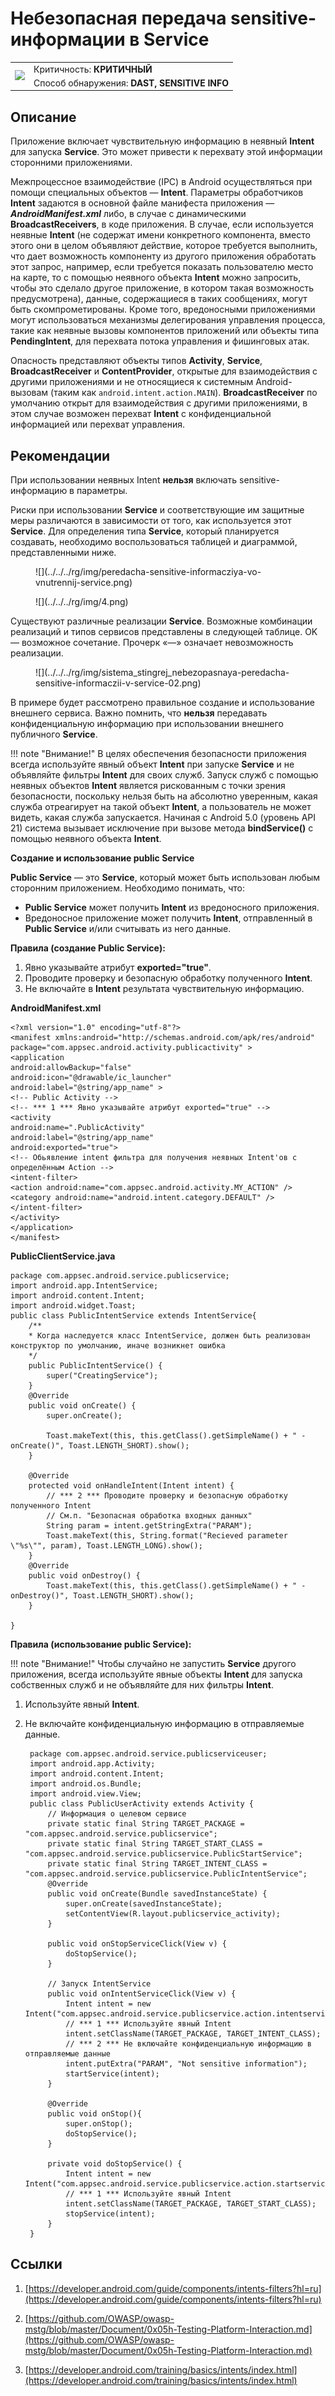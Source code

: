 # Небезопасная передача sensitive-информации в Service

<table class='noborder'>
    <colgroup>
      <col/>
      <col/>
    </colgroup>
    <tbody>
      <tr>
        <td rowspan="2"><img src="../../../img/defekt_kritichnyj.png"/></td>
        <td>Критичность:<strong> КРИТИЧНЫЙ</strong></td>
      </tr>
      <tr>
        <td>Способ обнаружения:<strong> DAST, SENSITIVE INFO</strong></td>
      </tr>
    </tbody>
</table>

## Описание

Приложение включает чувствительную информацию в неявный **Intent** для запуска **Service**. Это может привести к перехвату этой информации сторонними приложениями.

Межпроцессное взаимодействие (IPC) в Android осуществляться при помощи специальных объектов — **Intent**. Параметры обработчиков **Intent** задаются в основной файле манифеста приложения — ***AndroidManifest.xml*** либо, в случае с динамическими **BroadcastReceivers**, в коде приложения. В случае, если используется неявные **Intent** (не содержат имени конкретного компонента, вместо этого они в целом объявляют действие, которое требуется выполнить, что дает возможность компоненту из другого приложения обработать этот запрос, например, если требуется показать пользователю место на карте, то с помощью неявного объекта **Intent** можно запросить, чтобы это сделало другое приложение, в котором такая возможность предусмотрена), данные, содержащиеся в таких сообщениях, могут быть скомпрометированы. Кроме того, вредоносными приложениями могут использоваться механизмы делегирования управления процесса, такие как неявные вызовы компонентов приложений или объекты типа **PendingIntent**, для перехвата потока управления и фишинговых атак.

Опасность представляют объекты типов **Activity**, **Service**, **BroadcastReceiver** и **ContentProvider**, открытые для взаимодействия с другими приложениями и не относящиеся к системным Android-вызовам (таким как `android.intent.action.MAIN`). **BroadcastReceiver** по умолчанию открыт для взаимодействия с другими приложениями, в этом случае возможен перехват **Intent** с конфиденциальной информацией или перехват управления.

## Рекомендации

При использовании неявных Intent **нельзя** включать sensitive-информацию в параметры.

Риски при использовании **Service** и соответствующие им защитные меры различаются в зависимости от того, как используется этот **Service**. Для определения типа **Service**, который планируется создавать, необходимо воспользоваться таблицей и диаграммой, представленными ниже.

<figure markdown>
![](../../../rg/img/peredacha-sensitive-informacziya-vo-vnutrennij-service.png)
</figure>

<figure markdown>
![](../../../rg/img/4.png)
</figure>

Существуют различные реализации **Service**. Возможные комбинации реализаций и типов сервисов представлены в следующей таблице. OK — возможное сочетание. Прочерк «—» означает невозможность реализации.

<figure markdown>
![](../../../rg/img/sistema_stingrej_nebezopasnaya-peredacha-sensitive-informaczii-v-service-02.png)
</figure>

В примере будет рассмотрено правильное создание и использование внешнего сервиса. Важно помнить, что **нельзя** передавать конфиденциальную информацию при использовании внешнего публичного **Service**.


!!! note "Внимание!"
    В целях обеспечения безопасности приложения всегда используйте явный объект **Intent** при запуске **Service** и не объявляйте фильтры **Intent** для своих служб. Запуск служб с помощью неявных объектов **Intent** является рискованным с точки зрения безопасности, поскольку нельзя быть на абсолютно уверенным, какая служба отреагирует на такой объект **Intent**, а пользователь не может видеть, какая служба запускается. Начиная с Android 5.0 (уровень API 21) система вызывает исключение при вызове метода **bindService()** с помощью неявного объекта **Intent**.

**Создание и использование public Service**

**Public Service** — это **Service**, который может быть использован любым сторонним приложением. Необходимо понимать, что:

* **Public Service** может получить **Intent** из вредоносного приложения.
* Вредоносное приложение может получить **Intent**, отправленный в **Public Service** и/или считывать из него данные.

**Правила (создание Public Service):**

1. Явно указывайте атрибут **exported="true"**.
2. Проводите проверку и безопасную обработку полученного **Intent**.
3. Не включайте в **Intent** результата чувствительную информацию.

**AndroidManifest.xml**

    <?xml version="1.0" encoding="utf-8"?>
    <manifest xmlns:android="http://schemas.android.com/apk/res/android"
    package="com.appsec.android.activity.publicactivity" >
    <application
    android:allowBackup="false"
    android:icon="@drawable/ic_launcher"
    android:label="@string/app_name" >
    <!-- Public Activity -->
    <!-- *** 1 *** Явно указывайте атрибут exported="true" -->
    <activity
    android:name=".PublicActivity"
    android:label="@string/app_name"
    android:exported="true">
    <!-- Обьявление intent фильтра для получения неявных Intent'ов с определённым Action -->
    <intent-filter>
    <action android:name="com.appsec.android.activity.MY_ACTION" />
    <category android:name="android.intent.category.DEFAULT" />
    </intent-filter>
    </activity>
    </application>
    </manifest>

**PublicClientService.java**

    package com.appsec.android.service.publicservice;
    import android.app.IntentService;
    import android.content.Intent;
    import android.widget.Toast;
    public class PublicIntentService extends IntentService{
        /**
        * Когда наследуется класс IntentService, должен быть реализован конструктор по умолчанию, иначе возникнет ошибка
        */
        public PublicIntentService() {
            super("CreatingService");
        }
        @Override
        public void onCreate() {
            super.onCreate();
            
            Toast.makeText(this, this.getClass().getSimpleName() + " - onCreate()", Toast.LENGTH_SHORT).show();
        }
        
        @Override
        protected void onHandleIntent(Intent intent) {        
            // *** 2 *** Проводите проверку и безопасную обработку полученного Intent
            // См.п. "Безопасная обработка входных данных"
            String param = intent.getStringExtra("PARAM");
            Toast.makeText(this, String.format("Recieved parameter \"%s\"", param), Toast.LENGTH_LONG).show();
        }
        @Override
        public void onDestroy() {
            Toast.makeText(this, this.getClass().getSimpleName() + " - onDestroy()", Toast.LENGTH_SHORT).show();
        }
        
    }

**Правила (использование public Service):**

!!! note "Внимание!"
    Чтобы случайно не запустить **Service** другого приложения, всегда используйте явные объекты **Intent** для запуска собственных служб и не объявляйте для них фильтры **Intent**.

1. Используйте явный **Intent**.
2. Не включайте конфиденциальную информацию в отправляемые данные.

        package com.appsec.android.service.publicserviceuser;
        import android.app.Activity;
        import android.content.Intent;
        import android.os.Bundle;
        import android.view.View;
        public class PublicUserActivity extends Activity {
            // Информация о целевом сервисе
            private static final String TARGET_PACKAGE = "com.appsec.android.service.publicservice";
            private static final String TARGET_START_CLASS = "com.appsec.android.service.publicservice.PublicStartService";
            private static final String TARGET_INTENT_CLASS = "com.appsec.android.service.publicservice.PublicIntentService";
            @Override
            public void onCreate(Bundle savedInstanceState) {
                super.onCreate(savedInstanceState);
                setContentView(R.layout.publicservice_activity);
            }
            
            public void onStopServiceClick(View v) {
                doStopService();
            }
                
            // Запуск IntentService
            public void onIntentServiceClick(View v) {      
                Intent intent = new Intent("com.appsec.android.service.publicservice.action.intentservice");
                // *** 1 *** Используйте явный Intent
                intent.setClassName(TARGET_PACKAGE, TARGET_INTENT_CLASS);
                // *** 2 *** Не включайте конфиденциальную информацию в отправляемые данные
                intent.putExtra("PARAM", "Not sensitive information");
                startService(intent);
            }
                
            @Override
            public void onStop(){
                super.onStop();
                doStopService();
            }
            
            private void doStopService() {            
                Intent intent = new Intent("com.appsec.android.service.publicservice.action.startservice");
                // *** 1 *** Используйте явный Intent
                intent.setClassName(TARGET_PACKAGE, TARGET_START_CLASS);
                stopService(intent);    	
            }
        }

## Ссылки

1. [https://developer.android.com/guide/components/intents-filters?hl=ru](https://developer.android.com/guide/components/intents-filters?hl=ru)

2. [https://github.com/OWASP/owasp-mstg/blob/master/Document/0x05h-Testing-Platform-Interaction.md](https://github.com/OWASP/owasp-mstg/blob/master/Document/0x05h-Testing-Platform-Interaction.md)

3. [https://developer.android.com/training/basics/intents/index.html](https://developer.android.com/training/basics/intents/index.html)